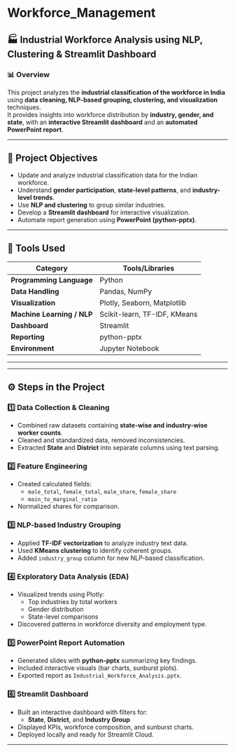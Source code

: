# Workforce_Management

## 🏭 Industrial Workforce Analysis using NLP, Clustering & Streamlit Dashboard

### 📊 Overview
This project analyzes the **industrial classification of the workforce in India** using **data cleaning, NLP-based grouping, clustering, and visualization** techniques.  
It provides insights into workforce distribution by **industry, gender, and state**, with an **interactive Streamlit dashboard** and an **automated PowerPoint report**.

---

## 🧠 Project Objectives

- Update and analyze industrial classification data for the Indian workforce.  
- Understand **gender participation**, **state-level patterns**, and **industry-level trends**.  
- Use **NLP and clustering** to group similar industries.  
- Develop a **Streamlit dashboard** for interactive visualization.  
- Automate report generation using **PowerPoint (python-pptx)**.  

---

## 🧰 Tools Used

| Category | Tools/Libraries |
|-----------|----------------|
| **Programming Language** | Python |
| **Data Handling** | Pandas, NumPy |
| **Visualization** | Plotly, Seaborn, Matplotlib |
| **Machine Learning / NLP** | Scikit-learn, TF-IDF, KMeans |
| **Dashboard** | Streamlit |
| **Reporting** | python-pptx |
| **Environment** | Jupyter Notebook |

---


---

## ⚙️ Steps in the Project

### **1️⃣ Data Collection & Cleaning**
- Combined raw datasets containing **state-wise and industry-wise worker counts**.  
- Cleaned and standardized data, removed inconsistencies.  
- Extracted **State** and **District** into separate columns using text parsing.  

### **2️⃣ Feature Engineering**
- Created calculated fields:  
  - `male_total`, `female_total`, `male_share`, `female_share`  
  - `main_to_marginal_ratio`  
- Normalized shares for comparison.

### **3️⃣ NLP-based Industry Grouping**
- Applied **TF-IDF vectorization** to analyze industry text data.  
- Used **KMeans clustering** to identify coherent groups.  
- Added `industry_group` column for new NLP-based classification.

### **4️⃣ Exploratory Data Analysis (EDA)**
- Visualized trends using Plotly:
  - Top industries by total workers  
  - Gender distribution  
  - State-level comparisons  
- Discovered patterns in workforce diversity and employment type.

### **5️⃣ PowerPoint Report Automation**
- Generated slides with **python-pptx** summarizing key findings.  
- Included interactive visuals (bar charts, sunburst plots).  
- Exported report as `Industrial_Workforce_Analysis.pptx`.

### **6️⃣ Streamlit Dashboard**
- Built an interactive dashboard with filters for:
  - **State**, **District**, and **Industry Group**  
- Displayed KPIs, workforce composition, and sunburst charts.  
- Deployed locally and ready for Streamlit Cloud.

---

